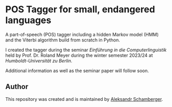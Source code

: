 # POS Tagger for small, endangered languages

A part-of-speech (POS) tagger including a hidden Markov model (HMM) and the Viterbi algorithm build from scratch in Python.

I created the tagger during the seminar *Einführung in die Computerlinguistik* held by Prof. Dr. Roland Meyer during the winter semester 2023/24 at *Humboldt-Universität zu Berlin*.

Additional information as well as the seminar paper will follow soon.

## Author

This repository was created and is maintained by [Aleksandr Schamberger](https://github.com/a-leks-icon/).
